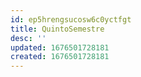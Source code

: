 ```yaml
---
id: ep5hrengsucosw6c0yctfgt
title: QuintoSemestre
desc: ''
updated: 1676501728181
created: 1676501728181
---
```

